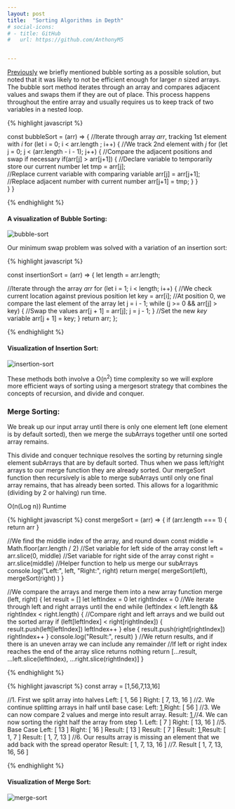 ```yaml
---
layout: post
title:  "Sorting Algorithms in Depth"
# social-icons: 
# - title: GitHub
#   url: https://github.com/AnthonyM5


---
```


[Previously][1] we briefly mentioned bubble sorting as a possible solution, but noted that it was likely to not be efficient enough for larger *n* sized arrays. The bubble sort method iterates through an array and compares adjacent values and swaps them if they are out of place.  This process happens throughout the entire array and usually requires us to keep track of two variables in a nested loop.

{% highlight javascript %}

const bubbleSort = (arr) => {
    //Iterate through array *arr*, tracking 1st element with *i*
    for (let i = 0; i < arr.length ; i++) { 
    //We track 2nd element with *j*
        for (let j = 0; j < (arr.length - i - 1); j++) { 
      //Compare the adjacent positions and swap if necessary
            if(arr[j] > arr[j+1]) {
      //Declare variable to temporarily store our current number 
              let tmp = arr[j];  
      //Replace current variable with comparing variable
              arr[j] = arr[j+1]; 
      //Replace adjacent number with current number
              arr[j+1] = tmp; 
            }
        }        
    }
}

{% endhighlight %}

#### A visualization of Bubble Sorting:                                                               
![bubble-sort](https://bs-uploads.toptal.io/blackfish-uploads/sorting_algorithms_page/content/illustration/animated_image_file/animated_image/27839/bubble-sort-fa12d2c89cb8fe2e90fbf85a85ee501b.gif)

Our minimum swap problem was solved with a variation of an insertion sort:

{% highlight javascript %}

const insertionSort = (arr) => {
    let length = arr.length;
  
  //Iterate through the array *arr* 
    for (let i = 1; i < length; i++) {
  //We check current location against previous position 
        let key = arr[i];
  //At position 0, we compare the last element of the array 
        let j = i - 1;
        while (j >= 0 && arr[j] > key) {
  //Swap the values 
            arr[j + 1] = arr[j];
            j = j - 1;
        }
  //Set the new *key* variable
        arr[j + 1] = key;
    }
    return arr;
};


{% endhighlight %}

#### Visualization of Insertion Sort:                                        
![insertion-sort](https://bs-uploads.toptal.io/blackfish-uploads/sorting_algorithms_page/content/illustration/animated_image_file/animated_image/27775/insertion-sort-73d4d2a97b420f9cc1d4b2a6f1c7f4c9.gif)


These methods both involve a O(n<sup>2</sup>) time complexity so we will explore more efficient ways of sorting using a mergesort strategy that combines the concepts of recursion, and divide and conquer.  

### Merge Sorting:

We break up our input array until there is only one element left (one element is by default sorted), then we merge the subArrays together until one sorted array remains.  

This divide and conquer technique resolves the sorting by returning single element subArrays that are by default sorted.  Thus when we pass left/right arrays to our merge function they are already sorted.  Our mergeSort function then recursively is able to merge subArrays until only one final array remains, that has already been sorted.  This allows for a logarithmic (dividing by 2 or halving) run time.

O(n(Log n)) Runtime

{% highlight javascript %}
const mergeSort = (arr) => {
  if (arr.length === 1) {
    return arr
  }

//We find the middle index of the array, and round down
  const middle = Math.floor(arr.length / 2) 
//Set variable for left side of the array
  const left = arr.slice(0, middle)
//Set variable for right side of the array
  const right = arr.slice(middle) 
//Helper function to help us merge our subArrays
  console.log("Left:", left, "Right:", right)
  return merge(
    mergeSort(left),
    mergeSort(right)
  )
}

//We compare the arrays and merge them into a new array
function merge (left, right) {
  let result = []
  let leftIndex = 0
  let rightIndex = 0
//We iterate through left and right arrays until the end
  while (leftIndex < left.length && rightIndex < right.length) {
//Compare right and left arrays and we build out the sorted array
    if (left[leftIndex] < right[rightIndex]) {
      result.push(left[leftIndex])
      leftIndex++
    } else {
      result.push(right[rightIndex])
      rightIndex++
    }
    console.log("Result:", result)
  }
//We return results, and if there is an uneven array we can include any remainder 
//If left or right index reaches the end of the array slice returns nothing
    return [...result, ...left.slice(leftIndex), ...right.slice(rightIndex)]
}


{% endhighlight %}

{% highlight javascript %}
const array = [1,56,7,13,16]

//1. First we split array into halves 
Left: [ 1, 56 ] Right: [ 7, 13, 16 ]
//2. We continue splitting arrays in half until base case:
Left: [ 1 ] Right: [ 56 ] 
//3. We can now compare 2 values and merge into result array.
Result: [ 1 ]
//4. We can now sorting the right half the array from step 1.
Left: [ 7 ] Right: [ 13, 16 ]
//5. Base Case
Left: [ 13 ] Right: [ 16 ]
Result: [ 13 ]
Result: [ 7 ]
Result: [ 1 ]
Result: [ 1, 7 ]
Result: [ 1, 7, 13 ]
//6. Our results array is missing an element that we add back with the spread operator
Result: [ 1, 7, 13, 16 ]
//7. Result
[ 1, 7, 13, 16, 56 ]

{% endhighlight %}


#### Visualization of Merge Sort: 

![merge-sort](https://bs-uploads.toptal.io/blackfish-uploads/sorting_algorithms_page/content/illustration/animated_image_file/animated_image/27903/merge-sort-3d471ac722ab52fc3a8cc59162808c60.gif)






[1]: https://anthonym5.github.io/my-awesome-blog/2021/03/13/minimum-swaps.html 
